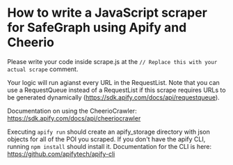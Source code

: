 # How to write a JavaScript scraper for SafeGraph using Apify and Cheerio

Please write your code inside scrape.js at the `// Replace this with your actual scrape` comment. 

Your logic will run agianst every URL in the RequestList. Note that you can use a RequestQueue instead of a RequestList if this scrape requires URLs to be generated dynamically (https://sdk.apify.com/docs/api/requestqueue).

Documentation on using the CheerioCrawler: https://sdk.apify.com/docs/api/cheeriocrawler

Executing `apify run` should create an apify_storage directory with json objects for all of the POI you scraped. If you don't have the apify CLI, running `npm install` should install it. Documentation for the CLI is here: https://github.com/apifytech/apify-cli


